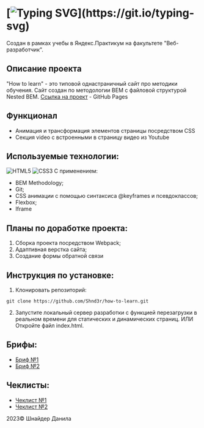 # [![Typing SVG](https://readme-typing-svg.demolab.com/?lines=Проект:+"How+to+learn")](https://git.io/typing-svg)
Создан в рамках учебы в Яндекс.Практикум на факультете "Веб-разработчик".

## Описание проекта
"How to learn" - это типовой однастраничный сайт про методики обучения. Сайт создан по методологии BEM с файловой структурой Nested BEM.
[Ссылка на проект](https://skillbox.ru/media/ "Сайт проекта How to Learn") - GitHub Pages

## Функционал
- Анимация и трансформация элементов страницы посредством CSS
- Секция video с встроенными в страницу видео из Youtube

## Используемые технологии:
![HTML5](https://img.shields.io/badge/html5-%23E34F26.svg?style=for-the-badge&logo=html5&logoColor=white) ![CSS3](https://img.shields.io/badge/css3-%231572B6.svg?style=for-the-badge&logo=css3&logoColor=white)
С применением:
* BEM Methodology;
* Git;
* CSS анимации с помощью синтаксиса @keyframes и псевдоклассов;
* Flexbox;
* Iframe

## Планы по доработке проекта:
1. Сборка проекта посредством Webpack;
2. Адаптивная верстка сайта;
3. Создание формы обратной связи

## Инструкция по установке: 
1. Клонировать репозиторий:
```
git clone https://github.com/Shnd3r/how-to-learn.git
```
2. Запустите локальный сервер разработки с функцией перезагрузки в реальном времени для статических и динамических страниц.
ИЛИ
Откройте файл index.html.

## Брифы:
- [Бриф №1](https://drive.google.com/file/d/162SvWCAU8Z8Zkxu70alZNEL_tIMu6x1-/view?usp=drive_link)
- [Бриф №2](https://drive.google.com/file/d/1eGXI7NU04rlJsNk_u1g3uikmepOP5dEQ/view?usp=drive_link)

## Чеклисты:
- [Чеклист №1](https://drive.google.com/file/d/1kXIS5-l7i4TRKT9UITCdAQ4pXx79C3zw/view?usp=drive_link)
- [Чеклист №2](https://drive.google.com/file/d/1IRQC0hDJTPFk0n9r8IAoE_BMRxlfcyg_/view?usp=drive_link)
  
2023© Шнайдер Данила



